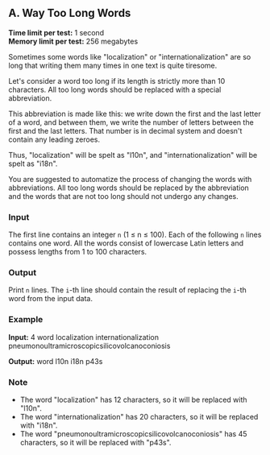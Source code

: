 ## A. Way Too Long Words

**Time limit per test:** 1 second  
**Memory limit per test:** 256 megabytes

Sometimes some words like "localization" or "internationalization" are so long that writing them many times in one text is quite tiresome.

Let's consider a word too long if its length is strictly more than 10 characters. All too long words should be replaced with a special abbreviation.

This abbreviation is made like this: we write down the first and the last letter of a word, and between them, we write the number of letters between the first and the last letters. That number is in decimal system and doesn't contain any leading zeroes.

Thus, "localization" will be spelt as "l10n", and "internationalization" will be spelt as "i18n".

You are suggested to automatize the process of changing the words with abbreviations. All too long words should be replaced by the abbreviation and the words that are not too long should not undergo any changes.

### Input

The first line contains an integer `n` (1 ≤ n ≤ 100). Each of the following `n` lines contains one word. All the words consist of lowercase Latin letters and possess lengths from 1 to 100 characters.

### Output

Print `n` lines. The `i`-th line should contain the result of replacing the `i`-th word from the input data.

### Example

**Input:**
4
word
localization
internationalization
pneumonoultramicroscopicsilicovolcanoconiosis

**Output:**
word
l10n
i18n
p43s

### Note

- The word "localization" has 12 characters, so it will be replaced with "l10n".
- The word "internationalization" has 20 characters, so it will be replaced with "i18n".
- The word "pneumonoultramicroscopicsilicovolcanoconiosis" has 45 characters, so it will be replaced with "p43s".
